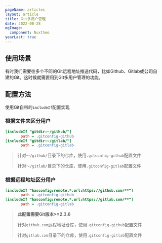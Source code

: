 ```yaml
---
pageName: articles
layout: article
title: Git多用户管理
date: 2022-08-28
ogImage:
  component: NuxtSeo
yearLast: true
---
```


## 使用场景

有时我们需要往多个不同的Git远程地址推送代码，比如Github、Gitlab或公司自建的Git。这时候就需要用到Git多用户管理的功能。



## 配置方法

使用Git自带的`includeIf`配置实现

### 根据文件夹区分用户

```ini [.gitconfig]
[includeIf "gitdir:~/github/"]
       path = .gitconfig-github
[includeIf "gitdir:~/gitlab/"]
       path = .gitconfig-gitlab       
```

> 针对`～/github/`目录下的仓库，使用`.gitconfig-github`配置文件
>
> 针对`～/gitlab/`目录下的仓库，使用`.gitconfig-gitlab`配置文件

### 根据远程地址区分用户

```ini [.gitconfig]
[includeIf "hasconfig:remote.*.url:https://github.com/**"]
       path = .gitconfig-github
[includeIf "hasconfig:remote.*.url:https://gitlab.com/**"]
       path = .gitconfig-gitlab   
```

> **此配置需要Git版本>=2.3.6**
>
> 针对`github.com`远程地址仓库，使用`.gitconfig-github`配置文件
>
> 针对`gitlab.com`目录下的仓库，使用`.gitconfig-gitlab`配置文件
